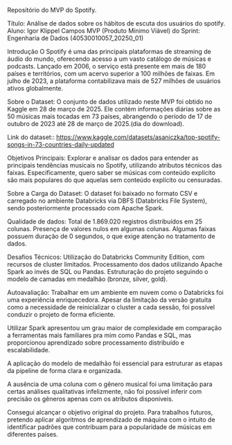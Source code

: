 Repositório do MVP do Spotify.

Título: Análise de dados sobre os hábitos de escuta dos usuários do spotify. Aluno: Igor Klippel Campos MVP (Produto Mínimo Viável) do Sprint: Engenharia de Dados (40530010057_20250_01)

Introdução
O Spotify é uma das principais plataformas de streaming de áudio do mundo, oferecendo acesso a um vasto catálogo de músicas e podcasts. Lançado em 2006, o serviço está presente em mais de 180 países e territórios, com um acervo superior a 100 milhões de faixas. Em julho de 2023, a plataforma contabilizava mais de 527 milhões de usuários ativos globalmente.

Sobre o Dataset:
O conjunto de dados utilizado neste MVP foi obtido no Kaggle em 28 de março de 2025. Ele contém informações diárias sobre as 50 músicas mais tocadas em 73 países, abrangendo o período de 17 de outubro de 2023 até 28 de março de 2025.(dia do download).

Link do dataset:: https://www.kaggle.com/datasets/asaniczka/top-spotify-songs-in-73-countries-daily-updated

Objetivos Principais:
Explorar e analisar os dados para entender as principais tendências musicais no Spotify, utilizando atributos técnicos das faixas. Especificamente, quero saber se músicas com conteúdo explícito são mais populares do que aquelas sem conteúdo explícito ou censuradas.

Sobre a Carga do Dataset:
O dataset foi baixado no formato CSV e carregado no ambiente Databricks via DBFS (Databricks File System), sendo posteriormente processado com Apache Spark.

Qualidade de dados:
Total de 1.869.020 registros distribuídos em 25 colunas.
Presença de valores nulos em algumas colunas.
Algumas faixas possuem duração de 0 segundos, o que exige atenção no tratamento de dados.

Desafios Técnicos:
Utilização do Databricks Community Edition, com recursos de cluster limitados.
Processamento dos dados utilizando Apache Spark ao invés de SQL ou Pandas.
Estruturação do projeto seguindo o modelo de camadas em medalhão (bronze, silver, gold).

Autoavaliação:
Trabalhar em um ambiente em nuvem como o Databricks foi uma experiência enriquecedora. Apesar da limitação da versão gratuita como a necessidade de reinicializar o cluster a cada sessão, foi possível conduzir o projeto de forma eficiente.

Utilizar Spark apresentou um grau maior de complexidade em comparação a ferramentas mais familiares pra mim como Pandas e SQL, mas proporcionou aprendizado sobre processamento distribuído e escalabilidade.

A aplicação do modelo de medalhão foi essencial para estruturar as etapas da pipeline de forma clara e organizada.

A ausência de uma coluna com o gênero musical foi uma limitação para certas análises qualitativas infelizmente, não foi possível inferir com precisão os gêneros apenas com os atributos disponíveis.

Consegui alcançar o objetivo original do projeto. Para trabalhos futuros, pretendo aplicar algoritmos de aprendizado de máquina com o intuito de identificar padrões que contribuam para a popularidade de músicas em diferentes países.
